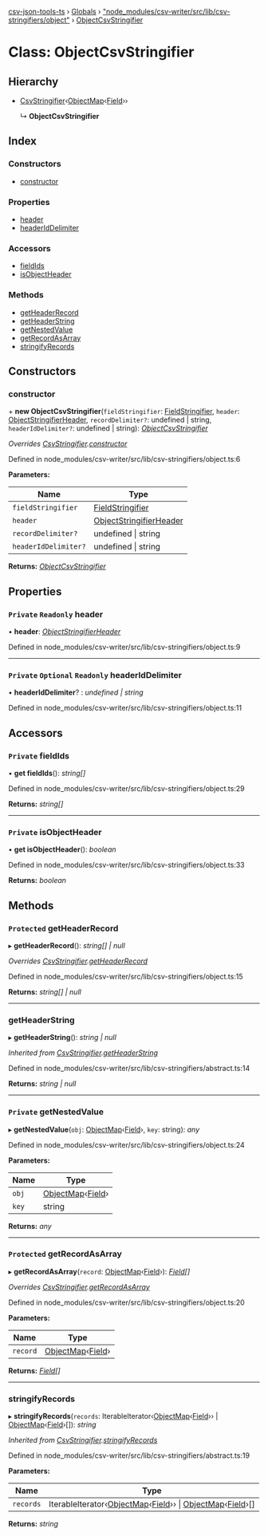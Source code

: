 [csv-json-tools-ts](../README.md) › [Globals](../globals.md) › ["node_modules/csv-writer/src/lib/csv-stringifiers/object"](../modules/_node_modules_csv_writer_src_lib_csv_stringifiers_object_.md) › [ObjectCsvStringifier](_node_modules_csv_writer_src_lib_csv_stringifiers_object_.objectcsvstringifier.md)

# Class: ObjectCsvStringifier

## Hierarchy

* [CsvStringifier](_node_modules_csv_writer_src_lib_csv_stringifiers_abstract_.csvstringifier.md)‹[ObjectMap](../interfaces/_node_modules_csv_writer_src_lib_lang_object_.objectmap.md)‹[Field](../modules/_node_modules_csv_writer_src_lib_record_.md#field)››

  ↳ **ObjectCsvStringifier**

## Index

### Constructors

* [constructor](_node_modules_csv_writer_src_lib_csv_stringifiers_object_.objectcsvstringifier.md#constructor)

### Properties

* [header](_node_modules_csv_writer_src_lib_csv_stringifiers_object_.objectcsvstringifier.md#private-readonly-header)
* [headerIdDelimiter](_node_modules_csv_writer_src_lib_csv_stringifiers_object_.objectcsvstringifier.md#private-optional-readonly-headeriddelimiter)

### Accessors

* [fieldIds](_node_modules_csv_writer_src_lib_csv_stringifiers_object_.objectcsvstringifier.md#private-fieldids)
* [isObjectHeader](_node_modules_csv_writer_src_lib_csv_stringifiers_object_.objectcsvstringifier.md#private-isobjectheader)

### Methods

* [getHeaderRecord](_node_modules_csv_writer_src_lib_csv_stringifiers_object_.objectcsvstringifier.md#protected-getheaderrecord)
* [getHeaderString](_node_modules_csv_writer_src_lib_csv_stringifiers_object_.objectcsvstringifier.md#getheaderstring)
* [getNestedValue](_node_modules_csv_writer_src_lib_csv_stringifiers_object_.objectcsvstringifier.md#private-getnestedvalue)
* [getRecordAsArray](_node_modules_csv_writer_src_lib_csv_stringifiers_object_.objectcsvstringifier.md#protected-getrecordasarray)
* [stringifyRecords](_node_modules_csv_writer_src_lib_csv_stringifiers_object_.objectcsvstringifier.md#stringifyrecords)

## Constructors

###  constructor

\+ **new ObjectCsvStringifier**(`fieldStringifier`: [FieldStringifier](_node_modules_csv_writer_src_lib_field_stringifier_.fieldstringifier.md), `header`: [ObjectStringifierHeader](../modules/_node_modules_csv_writer_src_lib_record_.md#objectstringifierheader), `recordDelimiter?`: undefined | string, `headerIdDelimiter?`: undefined | string): *[ObjectCsvStringifier](_node_modules_csv_writer_src_lib_csv_stringifiers_object_.objectcsvstringifier.md)*

*Overrides [CsvStringifier](_node_modules_csv_writer_src_lib_csv_stringifiers_abstract_.csvstringifier.md).[constructor](_node_modules_csv_writer_src_lib_csv_stringifiers_abstract_.csvstringifier.md#constructor)*

Defined in node_modules/csv-writer/src/lib/csv-stringifiers/object.ts:6

**Parameters:**

Name | Type |
------ | ------ |
`fieldStringifier` | [FieldStringifier](_node_modules_csv_writer_src_lib_field_stringifier_.fieldstringifier.md) |
`header` | [ObjectStringifierHeader](../modules/_node_modules_csv_writer_src_lib_record_.md#objectstringifierheader) |
`recordDelimiter?` | undefined &#124; string |
`headerIdDelimiter?` | undefined &#124; string |

**Returns:** *[ObjectCsvStringifier](_node_modules_csv_writer_src_lib_csv_stringifiers_object_.objectcsvstringifier.md)*

## Properties

### `Private` `Readonly` header

• **header**: *[ObjectStringifierHeader](../modules/_node_modules_csv_writer_src_lib_record_.md#objectstringifierheader)*

Defined in node_modules/csv-writer/src/lib/csv-stringifiers/object.ts:9

___

### `Private` `Optional` `Readonly` headerIdDelimiter

• **headerIdDelimiter**? : *undefined | string*

Defined in node_modules/csv-writer/src/lib/csv-stringifiers/object.ts:11

## Accessors

### `Private` fieldIds

• **get fieldIds**(): *string[]*

Defined in node_modules/csv-writer/src/lib/csv-stringifiers/object.ts:29

**Returns:** *string[]*

___

### `Private` isObjectHeader

• **get isObjectHeader**(): *boolean*

Defined in node_modules/csv-writer/src/lib/csv-stringifiers/object.ts:33

**Returns:** *boolean*

## Methods

### `Protected` getHeaderRecord

▸ **getHeaderRecord**(): *string[] | null*

*Overrides [CsvStringifier](_node_modules_csv_writer_src_lib_csv_stringifiers_abstract_.csvstringifier.md).[getHeaderRecord](_node_modules_csv_writer_src_lib_csv_stringifiers_abstract_.csvstringifier.md#protected-abstract-getheaderrecord)*

Defined in node_modules/csv-writer/src/lib/csv-stringifiers/object.ts:15

**Returns:** *string[] | null*

___

###  getHeaderString

▸ **getHeaderString**(): *string | null*

*Inherited from [CsvStringifier](_node_modules_csv_writer_src_lib_csv_stringifiers_abstract_.csvstringifier.md).[getHeaderString](_node_modules_csv_writer_src_lib_csv_stringifiers_abstract_.csvstringifier.md#getheaderstring)*

Defined in node_modules/csv-writer/src/lib/csv-stringifiers/abstract.ts:14

**Returns:** *string | null*

___

### `Private` getNestedValue

▸ **getNestedValue**(`obj`: [ObjectMap](../interfaces/_node_modules_csv_writer_src_lib_lang_object_.objectmap.md)‹[Field](../modules/_node_modules_csv_writer_src_lib_record_.md#field)›, `key`: string): *any*

Defined in node_modules/csv-writer/src/lib/csv-stringifiers/object.ts:24

**Parameters:**

Name | Type |
------ | ------ |
`obj` | [ObjectMap](../interfaces/_node_modules_csv_writer_src_lib_lang_object_.objectmap.md)‹[Field](../modules/_node_modules_csv_writer_src_lib_record_.md#field)› |
`key` | string |

**Returns:** *any*

___

### `Protected` getRecordAsArray

▸ **getRecordAsArray**(`record`: [ObjectMap](../interfaces/_node_modules_csv_writer_src_lib_lang_object_.objectmap.md)‹[Field](../modules/_node_modules_csv_writer_src_lib_record_.md#field)›): *[Field](../modules/_node_modules_csv_writer_src_lib_record_.md#field)[]*

*Overrides [CsvStringifier](_node_modules_csv_writer_src_lib_csv_stringifiers_abstract_.csvstringifier.md).[getRecordAsArray](_node_modules_csv_writer_src_lib_csv_stringifiers_abstract_.csvstringifier.md#protected-abstract-getrecordasarray)*

Defined in node_modules/csv-writer/src/lib/csv-stringifiers/object.ts:20

**Parameters:**

Name | Type |
------ | ------ |
`record` | [ObjectMap](../interfaces/_node_modules_csv_writer_src_lib_lang_object_.objectmap.md)‹[Field](../modules/_node_modules_csv_writer_src_lib_record_.md#field)› |

**Returns:** *[Field](../modules/_node_modules_csv_writer_src_lib_record_.md#field)[]*

___

###  stringifyRecords

▸ **stringifyRecords**(`records`: IterableIterator‹[ObjectMap](../interfaces/_node_modules_csv_writer_src_lib_lang_object_.objectmap.md)‹[Field](../modules/_node_modules_csv_writer_src_lib_record_.md#field)›› | [ObjectMap](../interfaces/_node_modules_csv_writer_src_lib_lang_object_.objectmap.md)‹[Field](../modules/_node_modules_csv_writer_src_lib_record_.md#field)›[]): *string*

*Inherited from [CsvStringifier](_node_modules_csv_writer_src_lib_csv_stringifiers_abstract_.csvstringifier.md).[stringifyRecords](_node_modules_csv_writer_src_lib_csv_stringifiers_abstract_.csvstringifier.md#stringifyrecords)*

Defined in node_modules/csv-writer/src/lib/csv-stringifiers/abstract.ts:19

**Parameters:**

Name | Type |
------ | ------ |
`records` | IterableIterator‹[ObjectMap](../interfaces/_node_modules_csv_writer_src_lib_lang_object_.objectmap.md)‹[Field](../modules/_node_modules_csv_writer_src_lib_record_.md#field)›› &#124; [ObjectMap](../interfaces/_node_modules_csv_writer_src_lib_lang_object_.objectmap.md)‹[Field](../modules/_node_modules_csv_writer_src_lib_record_.md#field)›[] |

**Returns:** *string*
